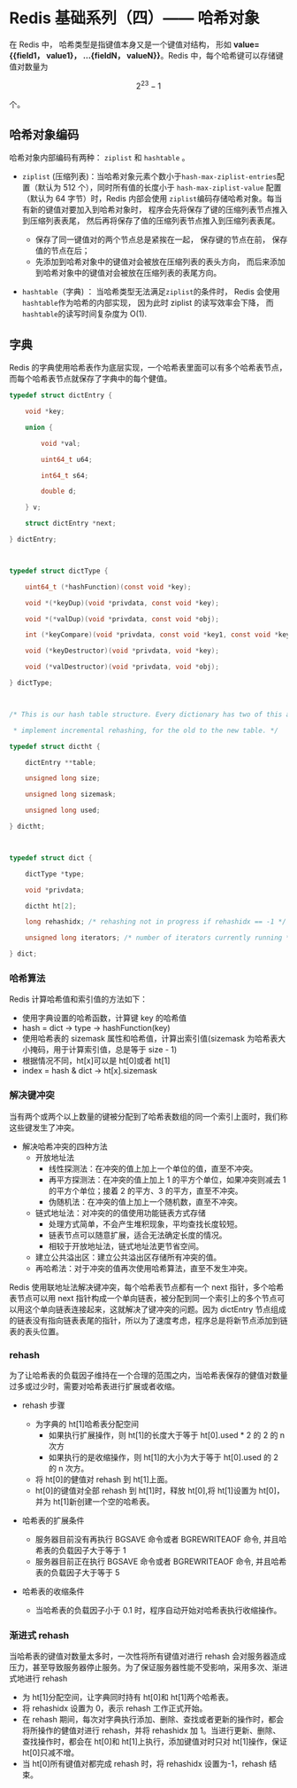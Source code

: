 # Redis 基础系列（四）—— 哈希对象

在 Redis 中， 哈希类型是指键值本身又是一个键值对结构， 形如 **value={{field1， value1}， ...{fieldN， valueN}}**。Redis 中，每个哈希键可以存储键值对数量为

$$
2 ^ {23} −1
$$

个。

## 哈希对象编码

哈希对象内部编码有两种： `ziplist` 和 `hashtable` 。

- `ziplist` (压缩列表)：当哈希对象元素个数小于`hash-max-ziplist-entries`配置（默认为 512 个），同时所有值的长度小于 `hash-max-ziplist-value` 配置（默认为 64 字节）时，Redis 内部会使用 `ziplist`编码存储哈希对象。每当有新的键值对要加入到哈希对象时， 程序会先将保存了键的压缩列表节点推入到压缩列表表尾， 然后再将保存了值的压缩列表节点推入到压缩列表表尾。

  - 保存了同一键值对的两个节点总是紧挨在一起， 保存键的节点在前， 保存值的节点在后；
  - 先添加到哈希对象中的键值对会被放在压缩列表的表头方向， 而后来添加到哈希对象中的键值对会被放在压缩列表的表尾方向。

- `hashtable`（字典) ： 当哈希类型无法满足`ziplist`的条件时， Redis 会使用`hashtable`作为哈希的内部实现， 因为此时 ziplist 的读写效率会下降， 而`hashtable`的读写时间复杂度为 O(1).

## 字典

Redis 的字典使用哈希表作为底层实现，一个哈希表里面可以有多个哈希表节点，而每个哈希表节点就保存了字典中的每个健值。

```c
typedef struct dictEntry {

    void *key;

    union {

        void *val;

        uint64_t u64;

        int64_t s64;

        double d;

    } v;

    struct dictEntry *next;

} dictEntry;



typedef struct dictType {

    uint64_t (*hashFunction)(const void *key);

    void *(*keyDup)(void *privdata, const void *key);

    void *(*valDup)(void *privdata, const void *obj);

    int (*keyCompare)(void *privdata, const void *key1, const void *key2);

    void (*keyDestructor)(void *privdata, void *key);

    void (*valDestructor)(void *privdata, void *obj);

} dictType;



/* This is our hash table structure. Every dictionary has two of this as we

 * implement incremental rehashing, for the old to the new table. */

typedef struct dictht {

    dictEntry **table;

    unsigned long size;

    unsigned long sizemask;

    unsigned long used;

} dictht;



typedef struct dict {

    dictType *type;

    void *privdata;

    dictht ht[2];

    long rehashidx; /* rehashing not in progress if rehashidx == -1 */

    unsigned long iterators; /* number of iterators currently running */

} dict;
```

### 哈希算法

Redis 计算哈希值和索引值的方法如下：

- 使用字典设置的哈希函数，计算键 key 的哈希值
- hash = dict -> type -> hashFunction(key)
- 使用哈希表的 sizemask 属性和哈希值，计算出索引值(sizemask 为哈希表大小掩码，用于计算索引值，总是等于 size - 1)
- 根据情况不同，ht[x]可以是 ht[0]或者 ht[1]
- index = hash & dict -> ht[x].sizemask

### 解决键冲突

当有两个或两个以上数量的键被分配到了哈希表数组的同一个索引上面时，我们称这些键发生了冲突。

- 解决哈希冲突的四种方法
  - 开放地址法
    - 线性探测法：在冲突的值上加上一个单位的值，直至不冲突。
    - 再平方探测法：在冲突的值上加上 1 的平方个单位，如果冲突则减去 1 的平方个单位；接着 2 的平方、3 的平方，直至不冲突。
    - 伪随机法：在冲突的值上加上一个随机数，直至不冲突。
  - 链式地址法：对冲突的的值使用功能链表方式存储
    - 处理方式简单，不会产生堆积现象，平均查找长度较短。
    - 链表节点可以随意扩展，适合无法确定长度的情况。
    - 相较于开放地址法，链式地址法更节省空间。
  - 建立公共溢出区：建立公共溢出区存储所有冲突的值。
  - 再哈希法：对于冲突的值再次使用哈希算法，直至不发生冲突。

Redis 使用联地址法解决键冲突，每个哈希表节点都有一个 next 指针，多个哈希表节点可以用 next 指针构成一个单向链表，被分配到同一个索引上的多个节点可以用这个单向链表连接起来，这就解决了键冲突的问题。因为 dictEntry 节点组成的链表没有指向链表表尾的指针，所以为了速度考虑，程序总是将新节点添加到链表的表头位置。

### rehash

为了让哈希表的负载因子维持在一个合理的范围之内，当哈希表保存的健值对数量过多或过少时，需要对哈希表进行扩展或者收缩。

- rehash 步骤

  - 为字典的 ht[1]哈希表分配空间
    - 如果执行扩展操作，则 ht[1]的长度大于等于 ht[0].used \* 2 的 2 的 n 次方
    - 如果执行的是收缩操作，则 ht[1]的大小为大于等于 ht[0].used 的 2 的 n 次方。
  - 将 ht[0]的健值对 rehash 到 ht[1]上面。
  - ht[0]的键值对全部 rehash 到 ht[1]时，释放 ht[0],将 ht[1]设置为 ht[0]，并为 ht[1]新创建一个空的哈希表。

- 哈希表的扩展条件

  - 服务器目前没有再执行 BGSAVE 命令或者 BGREWRITEAOF 命令, 并且哈希表的负载因子大于等于 1
  - 服务器目前正在执行 BGSAVE 命令或者 BGREWRITEAOF 命令, 并且哈希表的负载因子大于等于 5

- 哈希表的收缩条件
  - 当哈希表的负载因子小于 0.1 时，程序自动开始对哈希表执行收缩操作。

### 渐进式 rehash

当哈希表的键值对数量太多时，一次性将所有键值对进行 rehash 会对服务器造成压力，甚至导致服务器停止服务。为了保证服务器性能不受影响，采用多次、渐进式地进行 rehash

- 为 ht[1]分配空间，让字典同时持有 ht[0]和 ht[1]两个哈希表。
- 将 rehashidx 设置为 0，表示 rehash 工作正式开始。
- 在 rehash 期间，每次对字典执行添加、删除、查找或者更新的操作时，都会将所操作的健值对进行 rehash，并将 rehashidx 加 1。当进行更新、删除、查找操作时，都会在 ht[0]和 ht[1]上执行，添加键值对时只对 ht[1]操作，保证 ht[0]只减不增。
- 当 ht[0]所有键值对都完成 rehash 时，将 rehashidx 设置为-1，rehash 结束。
